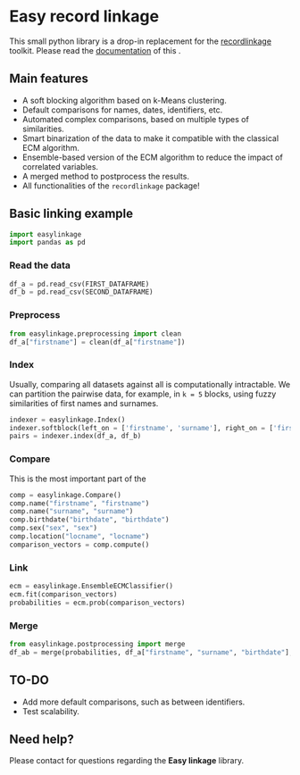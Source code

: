 # Easy record linkage

This small python library is a drop-in replacement for the [recordlinkage](https://github.com/J535D165/recordlinkage/) toolkit. Please read the [documentation](https://recordlinkage.readthedocs.io/en/latest/) of this .

## Main features

* A soft blocking algorithm based on k-Means clustering.
* Default comparisons for names, dates, identifiers, etc.
* Automated complex comparisons, based on multiple types of similarities.
* Smart binarization of the data to make it compatible with the classical ECM algorithm.
* Ensemble-based version of the ECM algorithm to reduce the impact of correlated variables.
* A merged method to postprocess the results.
* All functionalities of the `recordlinkage` package!

## Basic linking example

```python
import easylinkage
import pandas as pd
```

### Read the data

```python
df_a = pd.read_csv(FIRST_DATAFRAME)
df_b = pd.read_csv(SECOND_DATAFRAME)
```

### Preprocess

```python
from easylinkage.preprocessing import clean
df_a["firstname"] = clean(df_a["firstname"])
```

### Index

Usually, comparing all datasets against all is computationally intractable. We can partition the pairwise data, for example, in `k = 5` blocks, using fuzzy similarities of first names and surnames.

```python
indexer = easylinkage.Index()
indexer.softblock(left_on = ['firstname', 'surname'], right_on = ['firstname', 'surname'], k = 5)
pairs = indexer.index(df_a, df_b)
```

### Compare

This is the most important part of the 

```python
comp = easylinkage.Compare()
comp.name("firstname", "firstname")
comp.name("surname", "surname")
comp.birthdate("birthdate", "birthdate")
comp.sex("sex", "sex")
comp.location("locname", "locname")
comparison_vectors = comp.compute()
```

### Link

```python
ecm = easylinkage.EnsembleECMClassifier()
ecm.fit(comparison_vectors)
probabilities = ecm.prob(comparison_vectors)
```

### Merge

```python
from easylinkage.postprocessing import merge
df_ab = merge(probabilities, df_a["firstname", "surname", "birthdate"], df_b["firstname", "surname", "birthdate"])
```

## TO-DO

* Add more default comparisons, such as between identifiers.
* Test scalability.

## Need help?

Please contact [](miquelduranfrigola@gmail.com) for questions regarding the **Easy linkage** library.



